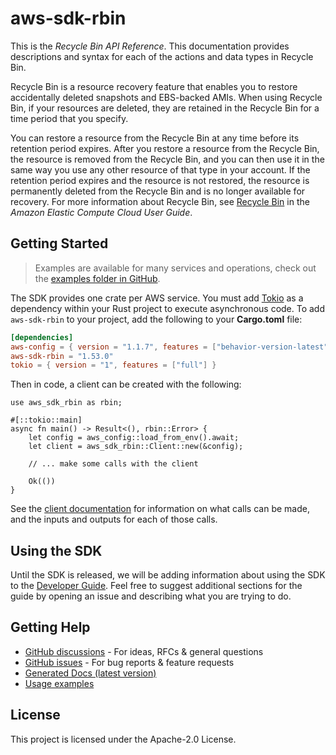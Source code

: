 # aws-sdk-rbin

This is the _Recycle Bin API Reference_. This documentation provides descriptions and syntax for each of the actions and data types in Recycle Bin.

Recycle Bin is a resource recovery feature that enables you to restore accidentally deleted snapshots and EBS-backed AMIs. When using Recycle Bin, if your resources are deleted, they are retained in the Recycle Bin for a time period that you specify.

You can restore a resource from the Recycle Bin at any time before its retention period expires. After you restore a resource from the Recycle Bin, the resource is removed from the Recycle Bin, and you can then use it in the same way you use any other resource of that type in your account. If the retention period expires and the resource is not restored, the resource is permanently deleted from the Recycle Bin and is no longer available for recovery. For more information about Recycle Bin, see [Recycle Bin](https://docs.aws.amazon.com/AWSEC2/latest/UserGuide/recycle-bin.html) in the _Amazon Elastic Compute Cloud User Guide_.

## Getting Started

> Examples are available for many services and operations, check out the
> [examples folder in GitHub](https://github.com/awslabs/aws-sdk-rust/tree/main/examples).

The SDK provides one crate per AWS service. You must add [Tokio](https://crates.io/crates/tokio)
as a dependency within your Rust project to execute asynchronous code. To add `aws-sdk-rbin` to
your project, add the following to your **Cargo.toml** file:

```toml
[dependencies]
aws-config = { version = "1.1.7", features = ["behavior-version-latest"] }
aws-sdk-rbin = "1.53.0"
tokio = { version = "1", features = ["full"] }
```

Then in code, a client can be created with the following:

```rust,no_run
use aws_sdk_rbin as rbin;

#[::tokio::main]
async fn main() -> Result<(), rbin::Error> {
    let config = aws_config::load_from_env().await;
    let client = aws_sdk_rbin::Client::new(&config);

    // ... make some calls with the client

    Ok(())
}
```

See the [client documentation](https://docs.rs/aws-sdk-rbin/latest/aws_sdk_rbin/client/struct.Client.html)
for information on what calls can be made, and the inputs and outputs for each of those calls.

## Using the SDK

Until the SDK is released, we will be adding information about using the SDK to the
[Developer Guide](https://docs.aws.amazon.com/sdk-for-rust/latest/dg/welcome.html). Feel free to suggest
additional sections for the guide by opening an issue and describing what you are trying to do.

## Getting Help

* [GitHub discussions](https://github.com/awslabs/aws-sdk-rust/discussions) - For ideas, RFCs & general questions
* [GitHub issues](https://github.com/awslabs/aws-sdk-rust/issues/new/choose) - For bug reports & feature requests
* [Generated Docs (latest version)](https://awslabs.github.io/aws-sdk-rust/)
* [Usage examples](https://github.com/awslabs/aws-sdk-rust/tree/main/examples)

## License

This project is licensed under the Apache-2.0 License.

